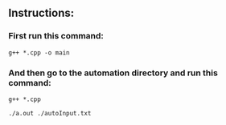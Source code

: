 ## Instructions:
### First run this command:

`g++ *.cpp -o main`

###  And then go to the automation directory and run this command:

`g++ *.cpp`

`./a.out ./autoInput.txt`
